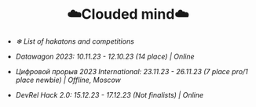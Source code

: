 <h1 align="center">☁️Clouded mind☁️</h1>

- _❄ List of hakatons and competitions_

- _Datawagon 2023: 10.11.23 - 12.10.23 (14 place) | Online_

- _Цифровой прорыв 2023 International: 23.11.23 - 26.11.23 (7 place pro/1 place newbie) | Offline, Moscow_

- _DevRel Hack 2.0: 15.12.23 - 17.12.23 (Not finalists) | Online_
